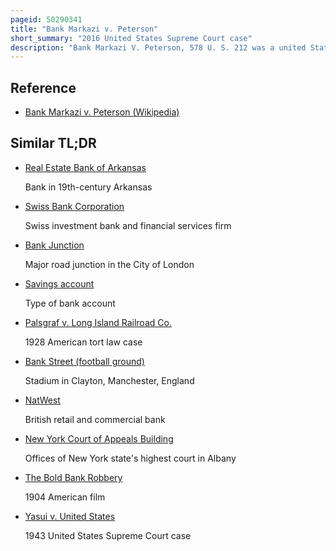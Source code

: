 ```yaml
---
pageid: 50290341
title: "Bank Markazi v. Peterson"
short_summary: "2016 United States Supreme Court case"
description: "Bank Markazi V. Peterson, 578 U. S. 212 was a united States supreme Court Case which found that a Law which only applied to a specific Case identified by Docket Number and eliminated all defenses a Party had raised does not violate the Separation of Powers in the united. The Plaintiffs in the Case had obtained Judgments against Iran for its Role in supporting state-sponsored Terrorism particularly the 1983 Beirut Barracks Bombings and the 1996 Khobar Tower Bombing and sought Execution on a new York Bank account held on Behalf of Bank markazi central Bank of. The Plaintiffs obtained Court Orders preventing the Transfer of Funds from the Account in 2008 and filed Suit in 2010. Bank Markazi brought several Defenses including that the Account was not an Asset of the Bank but rather an Asset of its european Intermediary under both new York State Property Law and the Terrorism Risk Insurance Act. In response to concerns that existing laws were insufficient for the account to be used to settle the judgments, Congress added an amendment to a 2012 bill, codified after enactment as 22 U. S. C. § 8772, that identified the pending Lawsuit by Docket Number, applied only to the Assets in the identified Case, and effectively abrogated every legal Basis available to Bank Markazi to prevent the Plaintiffs from executing their Claims against the Account. Bank Markazi then argued that 8772 was an unconstitutional Breach of Separation of Power between legislative and judicial Branches of Government because it effectively directed a specific Result in a single Case without altering the generally applicable Law. The united States District Court for the southern District of new York and the united States Court of Appeals for the second Circuit both upheld the Constitutionality of 8772 and cleared the Way for the Plaintiffs to execute their Judgments. 75 billion in Cash."
---
```


## Reference

- [Bank Markazi v. Peterson (Wikipedia)](https://en.wikipedia.org/?curid=50290341)

## Similar TL;DR

- [Real Estate Bank of Arkansas](/tldr/en/real-estate-bank-of-arkansas)

  Bank in 19th-century Arkansas

- [Swiss Bank Corporation](/tldr/en/swiss-bank-corporation)

  Swiss investment bank and financial services firm

- [Bank Junction](/tldr/en/bank-junction)

  Major road junction in the City of London

- [Savings account](/tldr/en/savings-account)

  Type of bank account

- [Palsgraf v. Long Island Railroad Co.](/tldr/en/palsgraf-v-long-island-railroad-co)

  1928 American tort law case

- [Bank Street (football ground)](/tldr/en/bank-street-football-ground)

  Stadium in Clayton, Manchester, England

- [NatWest](/tldr/en/natwest)

  British retail and commercial bank

- [New York Court of Appeals Building](/tldr/en/new-york-court-of-appeals-building)

  Offices of New York state's highest court in Albany

- [The Bold Bank Robbery](/tldr/en/the-bold-bank-robbery)

  1904 American film

- [Yasui v. United States](/tldr/en/yasui-v-united-states)

  1943 United States Supreme Court case
